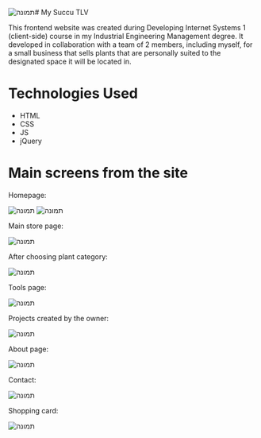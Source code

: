 ![תמונה](https://github.com/LotemWolbrum/MySuccoTLV_website/assets/105001516/5f33722b-776f-4c83-bf52-27d527831b33)# My Succu TLV

This frontend website was created during Developing Internet Systems 1 (client-side) course in my Industrial Engineering Management degree. It developed in collaboration with a team of 2 members, including myself, for a small business that sells plants that are personally suited to the designated space it will be located in.

# Technologies Used

* HTML
* CSS
* JS
* jQuery

# Main screens from the site

Homepage:

![תמונה](https://github.com/LotemWolbrum/MySuccoTLV_website/assets/105001516/f0ad763c-362c-4397-ae9d-c6dfa566f66a)
![תמונה](https://github.com/LotemWolbrum/MySuccoTLV_website/assets/105001516/735404b0-1a8e-401d-9ef4-aea0dcfcaed4)

Main store page:

![תמונה](https://github.com/LotemWolbrum/MySuccoTLV_website/assets/105001516/200a2691-6760-4ac3-9258-8cd192ee500b)


After choosing plant category:

![תמונה](https://github.com/LotemWolbrum/MySuccoTLV_website/assets/105001516/c69a0c19-5614-41da-b7fc-cc70d5752923)

Tools page:

![תמונה](https://github.com/LotemWolbrum/MySuccoTLV_website/assets/105001516/5bb463a2-5cae-419a-985c-226080b29094)

Projects created by the owner:

![תמונה](https://github.com/LotemWolbrum/MySuccoTLV_website/assets/105001516/3cf6695b-783f-4342-8d6e-5f7551714c65)

About page:

![תמונה](https://github.com/LotemWolbrum/MySuccoTLV_website/assets/105001516/8bdf5536-0cff-450e-b471-3886cfd5a0c5)

Contact:

![תמונה](https://github.com/LotemWolbrum/MySuccoTLV_website/assets/105001516/54c79800-fda0-490c-8268-c66aa8cac42d)

Shopping card:

![תמונה](https://github.com/LotemWolbrum/MySuccoTLV_website/assets/105001516/d65a91c6-f4de-42ae-b4c1-645aac3e9629)





